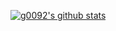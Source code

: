
[![g0092's github stats](https://github-readme-stats.vercel.app/api?username=g0092)](https://github.com/g0092/github-readme-stats)

